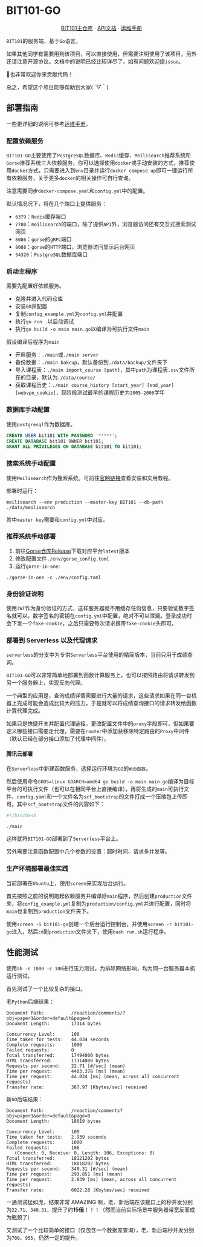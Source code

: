 <!--
 * @Author: flwfdd
 * @Date: 2023-03-15 15:19:46
 * @LastEditTime: 2025-02-08 18:17:25
 * @Description: _(:з」∠)_
-->
# BIT101-GO

<div align="center">

[BIT101主仓库](https://github.com/BIT101-dev/BIT101) · [API文档](https://bit101-api.apifox.cn) · [运维手册](https://bit101-project.feishu.cn/wiki/ID4owkKQKi3E0OkNV1gcfzqynHd)

</div>

`BIT101`的服务端，基于`Go`语言。

如果其他同学有需要用到该项目，可以直接使用，但需要注明使用了该项目，另外还请注意开源协议。文档中的说明已经比较详尽了，如有问题欢迎提`issue`。

🥳也非常欢迎你来贡献代码！

总之，希望这个项目能够帮助到大家( ´▽｀)


## 部署指南

一些更详细的说明可参考[运维手册](https://bit101-project.feishu.cn/wiki/ID4owkKQKi3E0OkNV1gcfzqynHd)。

### 配置依赖服务

`BIT101-GO`主要使用了`PostgreSQL`数据库、`Redis`缓存、`Meilisearch`推荐系统和`Gorse`推荐系统三大依赖服务，你可以选择使用`docker`或手动安装的方式，推荐使用`docker`方式，只需要进入到`env`目录并运行`docker compose up`即可一键运行所有依赖服务，关于更多`docker`的相关操作可自行查询。

注意需要同步`docker-compose.yaml`和`config.yml`中的配置。

默认情况况下，将在几个端口上提供服务：
* `6379`：`Redis`缓存端口
* `7700`：`meilisearch`的端口，除了提供`API`外，浏览器访问还有交互式搜索测试网页
* `8086`：`gorse`的`gRPC`端口
* `8088`：`gorse`的`HTTP`端口，浏览器访问显示后台网页
* `54320`：`PostgreSQL`数据库端口

### 启动主程序

需要先配置好依赖服务。

* 克隆并进入代码仓库
* 安装`GO`并配置
* 复制`config_example.yml`为`config.yml`并配置
* 执行`go run .`以启动调试
* 执行`go build -o main main.go`以编译为可执行文件`main`

假设编译后程序为`main`
* 开启服务：`./main`或`./main server`
* 备份数据：`./main bakcup`，默认备份到`./data/backup/`文件夹下
* 导入课程表：`./main import_course [path]`，其中`path`为课程表`.csv`文件所在的目录，默认为`./data/course/`
* 获取课程历史：`./main course_history [start_year] [end_year] [webvpn_cookie]`，现阶段测试最早的课程历史为`2005-2006`学年


### 数据库手动配置

使用`postgresql`作为数据库。

```sql
CREATE USER bit101 WITH PASSWORD '*****';
CREATE DATABASE bit101 OWNER bit101;
GRANT ALL PRIVILEGES ON DATABASE bit101 TO bit101;
```

### 搜索系统手动配置

使用`Meilisearch`作为搜索系统。可前往[官网链接](https://www.meilisearch.com/)查看安装和实用教程。

部署时运行：
```shell
meilisearch --env production --master-key BIT101 --db-path ./data/meilisearch
```

其中`master key`需要和`config.yml`中对应。

### 推荐系统手动部署

1. 前往[Gorse仓库Release](https://github.com/gorse-io/gorse/releases/)下载对应平台`latest`版本
2. 修改配置文件`./env/gorse_config.toml` 
3. 运行`gorse-in-one`:
```shell
./gorse-in-one -c ./env/config.toml
```

### 身份验证说明

使用`JWT`作为身份验证的方式，这样服务器就不用缓存任何信息，只要验证数字签名就可以，数字签名的密钥在`config.yml`中配置，绝对不可以泄漏。登录成功时会下发一个`fake-cookie`，之后只需要每次请求携带`fake-cookie`头即可。

### 部署到 Serverless 以及代理请求
`serverless`的分支中为专供`Serverless`平台使用的精简版本，当前只用于成绩查询。

`BIT101-GO`可以非常简单地部署到函数计算服务上，也可以按照路由将请求转发到另一个服务器上，实现反向代理。

一个典型的应用是，查询成绩详情需要进行大量的请求，这些请求如果在同一台机器上完成可能会造成比较大的压力，于是就可以将成绩查询接口的请求转发给函数计算代理完成。

如果只是快捷开关并配置代理链接，更改配置文件中的`proxy`字段即可，但如果要定义哪些接口需要走代理，需要在`router`中添加获移除特定路由的`Proxy`中间件（默认已经在部分接口添加了代理中间件）。

#### 腾讯云部署

在`Serverless`中新建函数服务，选择运行环境为`GO`的`Web函数`。

然后使用命令`GOOS=linux GOARCH=amd64 go build -o main main.go`编译为目标平台的可执行文件（也可以在相同平台上直接编译），再将生成的`main`可执行文件、`config.yaml`和一个文件名为`scf_bootstrap`的文件打成一个压缩包上传即可。其中`scf_bootstrap`文件的内容如下：
```bash
#!/bin/bash

./main
```
这样就将`BIT101-GO`部署到了`Serverless`平台上。

另外需要注意函数配置中几个参数的设置：超时时间、请求多并发等。

### 生产环境部署最佳实践

当前部署在`Ubuntu`上，使用`screen`来实现后台运行。

首先按照之前的说明跑起依赖服务并编译好`main`程序，然后创建`production`文件夹，将`config_example.yml`复制为`production/config.yml`并进行配置，同时将`main`也复制到`production`文件夹下。

使用`screen -S bit101-go`创建一个后台运行控制台，并使用`screen -r bit101-go`进入，然后`cd`到`production`文件夹下，使用`bash run.sh`运行程序。


## 性能测试

使用`ab -n 1000 -c 100`进行压力测试，为排除网络影响，均为同一台服务器本机运行测试。

首先测试了一个比较复杂的接口。

老`Python`后端结果：

```shell
Document Path:          /reaction/comments/?obj=paper1&order=default&page=0
Document Length:        17314 bytes

Concurrency Level:      100
Time taken for tests:   44.034 seconds
Complete requests:      1000
Failed requests:        0
Total transferred:      17494000 bytes
HTML transferred:       17314000 bytes
Requests per second:    22.71 [#/sec] (mean)
Time per request:       4403.378 [ms] (mean)
Time per request:       44.034 [ms] (mean, across all concurrent requests)
Transfer rate:          387.97 [Kbytes/sec] received
```

新`GO`后端结果：
```shell
Document Path:          /reaction/comments?obj=paper1&order=default&page=0
Document Length:        18019 bytes

Concurrency Level:      100
Time taken for tests:   2.939 seconds
Complete requests:      1000
Failed requests:        106
   (Connect: 0, Receive: 0, Length: 106, Exceptions: 0)
Total transferred:      18121202 bytes
HTML transferred:       18018202 bytes
Requests per second:    340.31 [#/sec] (mean)
Time per request:       293.851 [ms] (mean)
Time per request:       2.939 [ms] (mean, across all concurrent requests)
Transfer rate:          6022.28 [Kbytes/sec] received
```

一通测试猛如虎，结果非常 AMAZING 啊，老、新后端在该接口上的秒并发分别为`22.71`、`340.31`，提升了约**15倍**！！！（然而当前实际场景中服务器带宽反而成为瓶颈了）

又测试了一个比较简单的接口（仅包含一个数据库查询），老、新后端秒并发分别为`708`、`955`，仍然一定的提升。
